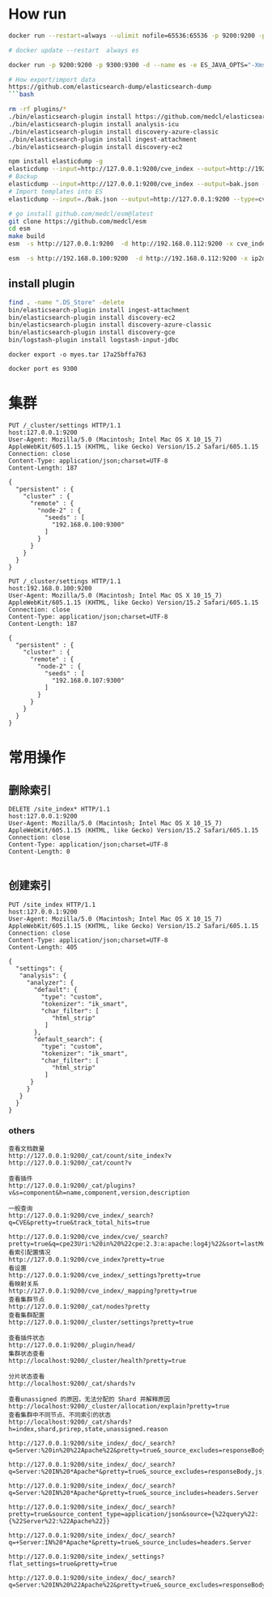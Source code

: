 
# How run
```bash
docker run --restart=always --ulimit nofile=65536:65536 -p 9200:9200 -p 9300:9300 -d --name es -e ES_JAVA_OPTS="-Xms512m -Xmx512m" -v $PWD/logs:/usr/share/elasticsearch/logs -v $PWD/conf/elasticsearch.yml:/usr/share/elasticsearch/config/elasticsearch.yml -v $PWD/conf/analysis-ik:/usr/share/elasticsearch/config/analysis-ik -v $PWD/data:/usr/share/elasticsearch/data -v $PWD/plugins:/usr/share/elasticsearch/plugins  elasticsearch:7.16.2

# docker update --restart  always es

docker run -p 9200:9200 -p 9300:9300 -d --name es -e ES_JAVA_OPTS="-Xms512m -Xmx512m" -v $PWD/conf:/usr/share/elasticsearch/config -v `pwd`/logs:/usr/share/elasticsearch/logs -v $PWD/data:/usr/share/elasticsearch/data -v $PWD/plugins:/usr/share/elasticsearch/plugins  elasticsearch:7.16.2

# How export/import data
https://github.com/elasticsearch-dump/elasticsearch-dump
```bash

rm -rf plugins/*
./bin/elasticsearch-plugin install https://github.com/medcl/elasticsearch-analysis-ik/releases/download/v7.16.2/elasticsearch-analysis-ik-7.16.2.zip
./bin/elasticsearch-plugin install analysis-icu
./bin/elasticsearch-plugin install discovery-azure-classic
./bin/elasticsearch-plugin install ingest-attachment
./bin/elasticsearch-plugin install discovery-ec2

npm install elasticdump -g
elasticdump --input=http://127.0.0.1:9200/cve_index --output=http://192.168.0.100:9200/cve_index --concurrency=8 --limit=20000 --type=data
# Backup
elasticdump --input=http://127.0.0.1:9200/cve_index --output=bak.json --type=data
# Import templates into ES
elasticdump --input=./bak.json --output=http://127.0.0.1:9200 --type=cve_index

# go install github.com/medcl/esm@latest
git clone https://github.com/medcl/esm
cd esm
make build
esm  -s http://127.0.0.1:9200  -d http://192.168.0.112:9200 -x cve_index  -y cve_index -w=5 -b=10 -c 10000

esm  -s http://192.168.0.100:9200  -d http://192.168.0.112:9200 -x ip2domain_index  -y ip2domain_index -w=5 -b=10 -c 10000

```

## install plugin
```bash
find . -name ".DS_Store" -delete
bin/elasticsearch-plugin install ingest-attachment
bin/elasticsearch-plugin install discovery-ec2
bin/elasticsearch-plugin install discovery-azure-classic
bin/elasticsearch-plugin install discovery-gce
bin/logstash-plugin install logstash-input-jdbc
```


```
docker export -o myes.tar 17a25bffa763

docker port es 9300
```
# 集群
```
PUT /_cluster/settings HTTP/1.1
host:127.0.0.1:9200
User-Agent: Mozilla/5.0 (Macintosh; Intel Mac OS X 10_15_7) AppleWebKit/605.1.15 (KHTML, like Gecko) Version/15.2 Safari/605.1.15
Connection: close
Content-Type: application/json;charset=UTF-8
Content-Length: 187

{
  "persistent" : {
    "cluster" : {
      "remote" : {
        "node-2" : {
          "seeds" : [
            "192.168.0.100:9300"
          ]
        }
      }
    }
  }
}
```

```
PUT /_cluster/settings HTTP/1.1
host:192.168.0.100:9200
User-Agent: Mozilla/5.0 (Macintosh; Intel Mac OS X 10_15_7) AppleWebKit/605.1.15 (KHTML, like Gecko) Version/15.2 Safari/605.1.15
Connection: close
Content-Type: application/json;charset=UTF-8
Content-Length: 187

{
  "persistent" : {
    "cluster" : {
      "remote" : {
        "node-2" : {
          "seeds" : [
            "192.168.0.107:9300"
          ]
        }
      }
    }
  }
}
```
# 常用操作
## 删除索引
```
DELETE /site_index* HTTP/1.1
host:127.0.0.1:9200
User-Agent: Mozilla/5.0 (Macintosh; Intel Mac OS X 10_15_7) AppleWebKit/605.1.15 (KHTML, like Gecko) Version/15.2 Safari/605.1.15
Connection: close
Content-Type: application/json;charset=UTF-8
Content-Length: 0


```
## 创建索引
```
PUT /site_index HTTP/1.1
host:127.0.0.1:9200
User-Agent: Mozilla/5.0 (Macintosh; Intel Mac OS X 10_15_7) AppleWebKit/605.1.15 (KHTML, like Gecko) Version/15.2 Safari/605.1.15
Connection: close
Content-Type: application/json;charset=UTF-8
Content-Length: 405

{
  "settings": {
   "analysis": {
     "analyzer": {
       "default": {
         "type": "custom",
         "tokenizer": "ik_smart",
         "char_filter": [
            "html_strip"
          ]
       },
       "default_search": {
         "type": "custom",
         "tokenizer": "ik_smart",
         "char_filter": [
            "html_strip"
          ]
      }
     }
   }
  }
}
```
### others
```
查看文档数量
http://127.0.0.1:9200/_cat/count/site_index?v
http://127.0.0.1:9200/_cat/count?v

查看插件
http://127.0.0.1:9200/_cat/plugins?v&s=component&h=name,component,version,description

一般查询
http://127.0.0.1:9200/cve_index/_search?q=CVE&pretty=true&track_total_hits=true

http://127.0.0.1:9200/cve_index/cve/_search?pretty=true&q=cpe23Uri:%20in%20%22cpe:2.3:a:apache:log4j%22&sort=lastModifiedDate:desc
看索引配置情况
http://127.0.0.1:9200/cve_index?pretty=true
看设置
http://127.0.0.1:9200/cve_index/_settings?pretty=true
看映射关系
http://127.0.0.1:9200/cve_index/_mapping?pretty=true
查看集群节点
http://127.0.0.1:9200/_cat/nodes?pretty
查看集群配置
http://127.0.0.1:9200/_cluster/settings?pretty=true

查看插件状态
http://127.0.0.1:9200/_plugin/head/
集群状态查看
http://localhost:9200/_cluster/health?pretty=true

分片状态查看
http://localhost:9200/_cat/shards?v

查看unassigned 的原因，无法分配的 Shard 并解释原因
http://localhost:9200/_cluster/allocation/explain?pretty=true
查看集群中不同节点、不同索引的状态
http://localhost:9200/_cat/shards?h=index,shard,prirep,state,unassigned.reason

http://127.0.0.1:9200/site_index/_doc/_search?q=Server:%20in%20%22Apache%22&pretty=true&_source_excludes=responseBody,js

http://127.0.0.1:9200/site_index/_doc/_search?q=Server:%20IN%20*Apache*&pretty=true&_source_excludes=responseBody,js,unsafeser

http://127.0.0.1:9200/site_index/_doc/_search?q=Server:%20IN%20*Apache*&pretty=true&_source_includes=headers.Server

http://127.0.0.1:9200/site_index/_doc/_search?pretty=true&source_content_type=application/json&source={%22query%22:{%22Server%22:%22Apache%22}}

http://127.0.0.1:9200/site_index/_doc/_search?q=+Server:IN%20*Apache*&pretty=true&_source_includes=headers.Server

http://127.0.0.1:9200/site_index/_settings?flat_settings=true&pretty=true

http://127.0.0.1:9200/site_index/_doc/_search?q=Server:%20IN%20%22Apache%22&pretty=true&_source_excludes=responseBody,js,headers.Link


```
